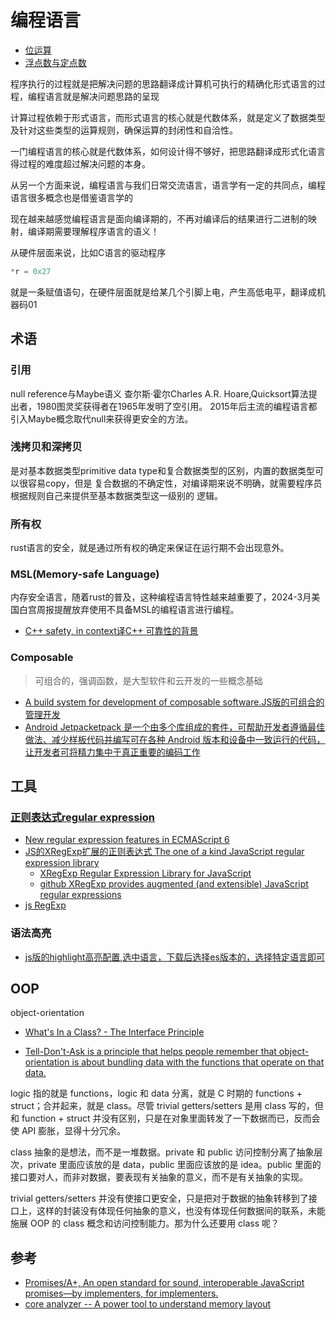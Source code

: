 # 编程语言

- [位运算](/cpl/tools/bit.md)
- [浮点数与定点数](/cpl/tools/number.md)

程序执行的过程就是把解决问题的思路翻译成计算机可执行的精确化形式语言的过程，编程语言就是解决问题思路的呈现

计算过程依赖于形式语言，而形式语言的核心就是代数体系，就是定义了数据类型及针对这些类型的运算规则，确保运算的封闭性和自洽性。

一门编程语言的核心就是代数体系，如何设计得不够好，把思路翻译成形式化语言得过程的难度超过解决问题的本身。

从另一个方面来说，编程语言与我们日常交流语言，语言学有一定的共同点，编程语言很多概念也是借鉴语言学的

现在越来越感觉编程语言是面向编译期的，不再对编译后的结果进行二进制的映射，编译期需要理解程序语言的语义！

从硬件层面来说，比如C语言的驱动程序
```c
*r = 0x27 
```
就是一条赋值语句，在硬件层面就是给某几个引脚上电，产生高低电平，翻译成机器码01

## 术语

### 引用
null reference与Maybe语义
查尔斯·霍尔Charles A.R. Hoare,Quicksort算法提出者，1980图灵奖获得者在1965年发明了空引用。
2015年后主流的编程语言都引入Maybe概念取代null来获得更安全的方法。

### 浅拷贝和深拷贝
是对基本数据类型primitive data type和复合数据类型的区别，内置的数据类型可以很容易copy，但是
复合数据的不确定性，对编译期来说不明确，就需要程序员根据规则自己来提供至基本数据类型这一级别的
逻辑。

### 所有权
rust语言的安全，就是通过所有权的确定来保证在运行期不会出现意外。

### MSL(Memory-safe Language)
内存安全语言，随着rust的普及，这种编程语言特性越来越重要了，2024-3月美国白宫周报提醒放弃使用不具备MSL的编程语言进行编程。
- [C++ safety, in context译C++ 可靠性的背景](https://herbsutter.com/2024/03/11/safety-in-context/)

### Composable
> 可组合的，强调函数，是大型软件和云开发的一些概念基础

- [A build system for development of composable software.JS版的可组合的管理开发](https://github.com/teambit/bit)
- [Android Jetpacketpack 是一个由多个库组成的套件，可帮助开发者遵循最佳做法、减少样板代码并编写可在各种 Android 版本和设备中一致运行的代码，让开发者可将精力集中于真正重要的编码工作](https://developer.android.google.cn/jetpack?hl=zh-cn)

## 工具

### [正则表达式regular expression](https://www.regular-expressions.info/)
- [New regular expression features in ECMAScript 6](https://2ality.com/2015/07/regexp-es6.html)
- [JS的XRegExp扩展的正则表达式 The one of a kind JavaScript regular expression library](https://xregexp.com/)
    - [XRegExp Regular Expression Library for JavaScript](https://www.regular-expressions.info/xregexp.html)
    - [github XRegExp provides augmented (and extensible) JavaScript regular expressions](https://github.com/slevithan/xregexp)
- [js RegExp](/cpl/js/regularExpressions.js)

### 语法高亮

- [js版的highlight高亮配置,选中语言，下载后选择es版本的，选择特定语言即可](https://highlightjs.org/download)


## OOP
 object-orientation

- [What's In a Class? - The Interface Principle](http://www.gotw.ca/publications/mill02.htm)

- [Tell-Don't-Ask is a principle that helps people remember that object-orientation is about bundling data with the functions that operate on that data.](https://martinfowler.com/bliki/TellDontAsk.html)

logic 指的就是 functions，logic 和 data 分离，就是 C 时期的 functions + struct；合并起来，就是 class。尽管 trivial getters/setters 是用 class 写的，但和 function + struct 并没有区别，只是在对象里面转发了一下数据而已，反而会使 API 膨胀，显得十分冗余。

class 抽象的是想法，而不是一堆数据。private 和 public 访问控制分离了抽象层次，private 里面应该放的是 data，public 里面应该放的是 idea。public 里面的接口要对人，而非对数据，要表现有关抽象的意义，而不是有关抽象的实现。

trivial getters/setters 并没有使接口更安全，只是把对于数据的抽象转移到了接口上，这样的封装没有体现任何抽象的意义，也没有体现任何数据间的联系，未能施展 OOP 的 class 概念和访问控制能力。那为什么还要用 class 呢？

## 参考

- [Promises/A+, An open standard for sound, interoperable JavaScript promises—by implementers, for implementers.](https://promisesaplus.com/)
- [core analyzer -- A power tool to understand memory layout](https://core-analyzer.sourceforge.net/index_files/Page525.html)
